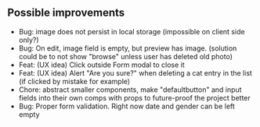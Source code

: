 ## Possible improvements

-   Bug: image does not persist in local storage (impossible on client side only?)
-   Bug: On edit, image field is empty, but preview has image. (solution could be to not show "browse" unless user has deleted old photo)
-   Feat: (UX idea) Click outside Form modal to close it
-   Feat: (UX idea) Alert "Are you sure?" when deleting a cat entry in the list (if clicked by mistake for example)
-   Chore: abstract smaller components, make "defaultbutton" and input fields into their own comps with props to future-proof the project better
-   Bug: Proper form validation. Right now date and gender can be left empty

